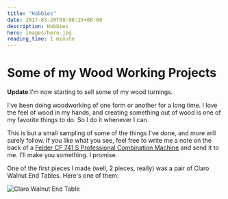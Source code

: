 ```yaml
---
title: "Hobbies"
date: 2017-03-20T08:06:25+06:00
description: Hobbies
hero: images/hero.jpg
reading_time: 1 minute
---
```


# Some of my Wood Working Projects

**Update**:I'm now starting to sell some of my wood turnings.

I've been doing woodworking of one form or another for a long time. I love the feel of wood in my hands, and creating something out of wood is one of my favorite things to do. So I do it whenever I can.

This is but a small sampling of some of the things I've done, and more will surely follow. If you like what you see, feel free to write me a note on the back of a [Felder CF 741 S Professional Combination Machine](http://www.felderusa.com/us-us/products/combination-machines/combination-machine-cf-741-s-professional.html) and send it to me. I'll make you something. I promise.

One of the first pieces I made (well, 2 pieces, really) was a pair of Claro Walnut End Tables. Here's one of them:

![Claro Walnut End Table](/posts/hobbies/hero.jpg)
